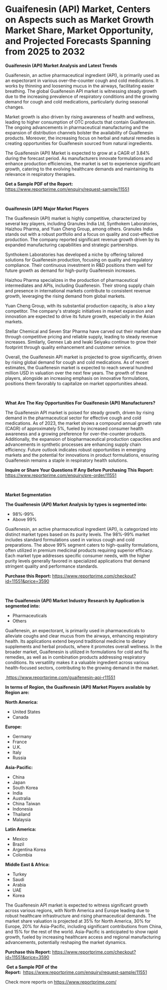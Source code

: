 <p><h1>Guaifenesin (API) Market, Centers on Aspects such as Market Growth Market Share, Market Opportunity, and Projected Forecasts Spanning from 2025 to 2032</h1></p><p><strong>Guaifenesin (API) Market Analysis and Latest Trends</strong></p>
<p><p>Guaifenesin, an active pharmaceutical ingredient (API), is primarily used as an expectorant in various over-the-counter cough and cold medications. It works by thinning and loosening mucus in the airways, facilitating easier breathing. The global Guaifenesin API market is witnessing steady growth due to the increasing prevalence of respiratory conditions and the growing demand for cough and cold medications, particularly during seasonal changes. </p><p>Market growth is also driven by rising awareness of health and wellness, leading to higher consumption of OTC products that contain Guaifenesin. The ongoing advancements in pharmaceutical manufacturing and the expansion of distribution channels bolster the availability of Guaifenesin products. Moreover, the increasing focus on herbal and natural remedies is creating opportunities for Guaifenesin sourced from natural ingredients. </p><p>The Guaifenesin (API) Market is expected to grow at a CAGR of 3.84% during the forecast period. As manufacturers innovate formulations and enhance production efficiencies, the market is set to experience significant growth, catering to the evolving healthcare demands and maintaining its relevance in respiratory therapies.</p></p>
<p><strong>Get a Sample PDF of the Report:&nbsp;</strong> <a href="https://www.reportprime.com/enquiry/request-sample/11551?utm_campaign=2528&utm_medium=2&utm_source=Github&utm_content=ia&utm_term=20032025&utm_id=guaifenesin-api">https://www.reportprime.com/enquiry/request-sample/11551</a></p>
<p>&nbsp;</p>
<p><strong>Guaifenesin (API) Major Market Players</strong></p>
<p><p>The Guaifenesin (API) market is highly competitive, characterized by several key players, including Granules India Ltd, Synthokem Laboratories, Haizhou Pharma, and Yuan Cheng Group, among others. Granules India stands out with a robust portfolio and a focus on quality and cost-effective production. The company reported significant revenue growth driven by its expanded manufacturing capabilities and strategic partnerships.</p><p>Synthokem Laboratories has developed a niche by offering tailored solutions for Guaifenesin production, focusing on quality and regulatory compliance. Their continuous investment in R&D positions them well for future growth as demand for high-purity Guaifenesin increases.</p><p>Haizhou Pharma specializes in the production of pharmaceutical intermediates and APIs, including Guaifenesin. Their strong supply chain and presence in international markets contribute to consistent revenue growth, leveraging the rising demand from global markets.</p><p>Yuan Cheng Group, with its substantial production capacity, is also a key competitor. The company's strategic initiatives in market expansion and innovation are expected to drive its future growth, especially in the Asian markets.</p><p>Stellar Chemical and Seven Star Pharma have carved out their market share through competitive pricing and reliable supply, leading to steady revenue increases. Similarly, Gennex Lab and Iwaki Seiyaku continue to grow their footprint through quality enhancement and customer service.</p><p>Overall, the Guaifenesin API market is projected to grow significantly, driven by rising global demand for cough and cold medications. As of recent estimates, the Guaifenesin market is expected to reach several hundred million USD in valuation over the next few years. The growth of these players, alongside an increasing emphasis on innovative formulations, positions them favorably to capitalize on market opportunities ahead.</p></p>
<p>&nbsp;</p>
<p><strong>What Are The Key Opportunities For Guaifenesin (API) Manufacturers?</strong></p>
<p><p>The Guaifenesin API market is poised for steady growth, driven by rising demand in the pharmaceutical sector for effective cough and cold medications. As of 2023, the market shows a compound annual growth rate (CAGR) of approximately 5%, fueled by increased consumer health awareness and a growing preference for over-the-counter products. Additionally, the expansion of biopharmaceutical production capacities and advancements in synthetic processes are enhancing supply chain efficiency. Future outlook indicates robust opportunities in emerging markets and the potential for innovations in product formulations, ensuring Guaifenesin remains a staple in respiratory health solutions.</p></p>
<p><strong>Inquire or Share Your Questions If Any Before Purchasing This Report:</strong> <a href="https://www.reportprime.com/enquiry/pre-order/11551?utm_campaign=2528&utm_medium=2&utm_source=Github&utm_content=ia&utm_term=20032025&utm_id=guaifenesin-api">https://www.reportprime.com/enquiry/pre-order/11551</a></p>
<p>&nbsp;</p>
<p><strong>Market Segmentation</strong></p>
<p><strong>The Guaifenesin (API) Market Analysis by types is segmented into:</strong></p>
<p><ul><li>98%-99%</li><li>Above 99%</li></ul></p>
<p><p>Guaifenesin, an active pharmaceutical ingredient (API), is categorized into distinct market types based on its purity levels. The 98%-99% market includes standard formulations used in various cough and cold preparations. The above 99% segment caters to high-quality formulations, often utilized in premium medicinal products requiring superior efficacy. Each market type addresses specific consumer needs, with the higher purity levels generally favored in specialized applications that demand stringent quality and performance standards.</p></p>
<p><strong>Purchase this Report:&nbsp;</strong><a href="https://www.reportprime.com/checkout?id=11551&price=3590&utm_campaign=2528&utm_medium=2&utm_source=Github&utm_content=ia&utm_term=20032025&utm_id=guaifenesin-api">https://www.reportprime.com/checkout?id=11551&price=3590</a></p>
<p>&nbsp;</p>
<p><strong>The Guaifenesin (API) Market Industry Research by Application is segmented into:</strong></p>
<p><ul><li>Pharmaceuticals</li><li>Others</li></ul></p>
<p><p>Guaifenesin, an expectorant, is primarily used in pharmaceuticals to alleviate coughs and clear mucus from the airways, enhancing respiratory health. Its applications extend beyond traditional medicine to dietary supplements and herbal products, where it promotes overall wellness. In the broader market, Guaifenesin is utilized in formulations for cold and flu remedies, as well as in combination products addressing respiratory conditions. Its versatility makes it a valuable ingredient across various health-focused sectors, contributing to the growing demand in the market.</p></p>
<p><a href="https://www.reportprime.com/guaifenesin-api-r11551?utm_campaign=2528&utm_medium=2&utm_source=Github&utm_content=ia&utm_term=20032025&utm_id=guaifenesin-api">&nbsp;https://www.reportprime.com/guaifenesin-api-r11551</a></p>
<p><strong>In terms of Region, the Guaifenesin (API) Market Players available by Region are:</strong></p>
<p>
    <p> <strong> North America: </strong>
        <ul>
            <li>United States</li>
            <li>Canada</li>
        </ul>
        </p> 
    <p> <strong> Europe: </strong>
        <ul>
            <li>Germany</li>
            <li>France</li>
            <li>U.K.</li>
            <li>Italy</li>
            <li>Russia</li>
        </ul>
        </p> 
    <p> <strong> Asia-Pacific: </strong>
        <ul>
            <li>China</li>
            <li>Japan</li>
            <li>South Korea</li>
            <li>India</li>
            <li>Australia</li>
            <li>China Taiwan</li>
            <li>Indonesia</li>
            <li>Thailand</li>
            <li>Malaysia</li>
        </ul>
        </p> 
    <p> <strong> Latin America: </strong>
        <ul>
            <li>Mexico</li>
            <li>Brazil</li>
            <li>Argentina Korea</li>
            <li>Colombia</li>
        </ul>
        </p> 
    <p> <strong> Middle East & Africa: </strong>
        <ul>
            <li>Turkey</li>
            <li>Saudi</li>
            <li>Arabia</li>
            <li>UAE</li>
            <li>Korea</li>
        </ul>
    </p>
    </p>
<p><p>The Guaifenesin API market is expected to witness significant growth across various regions, with North America and Europe leading due to robust healthcare infrastructure and rising pharmaceutical demands. The market share valuation is projected at 35% for North America, 30% for Europe, 20% for Asia-Pacific, including significant contributions from China, and 15% for the rest of the world. Asia-Pacific is anticipated to show rapid growth, fueled by increasing healthcare access and regional manufacturing advancements, potentially reshaping the market dynamics.</p></p>
<p><strong>Purchase this Report: </strong><a href="https://www.reportprime.com/checkout?id=11551&price=3590&utm_campaign=2528&utm_medium=2&utm_source=Github&utm_content=ia&utm_term=20032025&utm_id=guaifenesin-api">https://www.reportprime.com/checkout?id=11551&price=3590</a></p>
<p>&nbsp;<strong>Get a Sample PDF of the Report:&nbsp;&nbsp;</strong><a href="https://www.reportprime.com/enquiry/request-sample/11551?utm_campaign=2528&utm_medium=2&utm_source=Github&utm_content=ia&utm_term=20032025&utm_id=guaifenesin-api">https://www.reportprime.com/enquiry/request-sample/11551</a></p>
<p><strong></strong></p>
<p>Check more reports on <a href="https://www.reportprime.com/?utm_campaign=2528&utm_medium=2&utm_source=Github&utm_content=ia&utm_term=20032025&utm_id=guaifenesin-api">https://www.reportprime.com/</a></p>